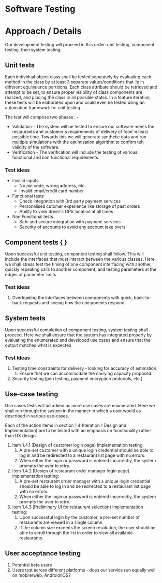# Software Testing

# Approach / Details

Our development testing will proceed in this order: unit testing, component testing, then system testing.

## Unit tests

Each individual object class shall be tested separately by evaluating each method in the class by at least 3 separate values/conditions that lie in different equivalence partitions. Each class attribute should be retrieved and attempt to be set, to ensure proper visibility of class components are realized, and placing the class in all possible states.
In a feature iteration, these tests will be elaborated upon and could even be tested using an automation framework for unit testing.

The test will comprise two phases : - 

* Validation - The system will be tested to ensure our software meets the restaurants and customer's requirements of delivery of food in least possible time. Towards this we will generate synthetic data and run multiple simulations with the optimisation algorithm to confirm teh validity of the software.
* Verification - The verification will include the testing of various functional and non functional requirements.

### Test ideas

* Invalid inputs
  * No pin code, wrong address, etc.
  * Invalid email/credit card number
* Functional tests
  * Check integration with 3rd party payment services
  * Personalised cutomer experience like storage of past orders
  * Ability to view driver's GPS location at all times
* Non Functional tests
  * Safe and secure integration with payment services
  * Security of accounts to avoid any account take overs

## Component tests {   }

Upon successful unit testing, component testing shall follow. This will include the interfaces that must interact between the various classes. Here we shall stress test the timing of one component interfacing with another, quickly repeating calls to another component, and testing parameters at the edges of parameter limits.

### Test ideas

1. Overloading the interfaces between components with quick, back-to-back requests and seeing how the components respond.

## System tests

Upon successful completion of component testing, system testing shall proceed. Here we shall ensure that the system has integrated properly by evaluating the enumerated and developed use cases and ensure that the output matches what is expected.

### Test Ideas

1. Testing time constraints for delivery - looking for accuracy of estimation.
   1. Ensure that we can accommodate the carrying capacity proposed.
2. Security testing (pen testing, payment encryption protocols, etc.)

## Use-case testing

Use cases tests will be added as more use cases are enumerated. Here we shall run through the system in the manner in which a user would as described in various use-cases.

Each of the action items in section 1.4 (Iteration 1 Design and Implementation) are to be tested with an emphasis on functionality rather than UX design.

1. Item 1.4.1 (Design of customer login page) implementation testing:
   1. A pre-set customer with a unique login credential should be able to log in and be redirected to a restaurant list page with no errors.
   2. When either the login or password is entered incorrectly, the system prompts the user to retry.
2. Item 1.4.2 (Design of restaurant order manager login page) implementation testing:
   1. A pre-set restaurant order manager with a unique login credential should be able to log in and be redirected to a restaurant list page with no errors.
   2. When either the login or password is entered incorrectly, the system prompts the user to retry.
3. Item 1.4.3 (Preliminary UI for restaurant selection) implementation testing:
   1. Upon successful login by the customer, a pre-set number of restaurants are viewed in a single column.
   2. If the column size exceeds the screen resolution, the user should be able to scroll through the list in order to view all available restaurants.

## User acceptance testing

1. Potential beta users
2. Users test across different platforms - does our service run equally well on mobile/web, Android/iOS?
